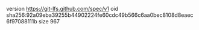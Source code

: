 version https://git-lfs.github.com/spec/v1
oid sha256:92a09eba39255b44902224fe60cdc49b566c6aa0bec8108d8eaec6f97088111b
size 967
